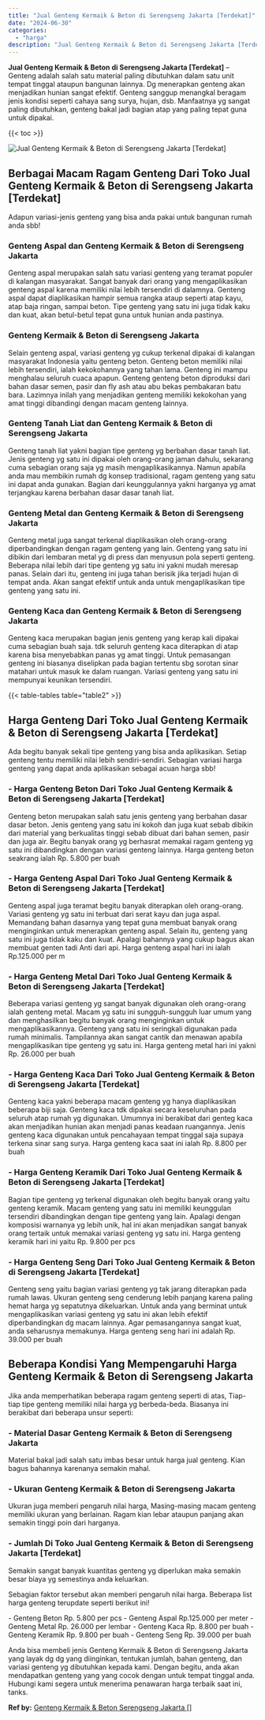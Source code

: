 ```yaml
---
title: "Jual Genteng Kermaik & Beton di Serengseng Jakarta [Terdekat]"
date: "2024-06-30"
categories: 
  - "harga"
description: "Jual Genteng Kermaik & Beton di Serengseng Jakarta [Terdekat]. Anda bisa membeli jenis Genteng Kermaik & Beton di Serengseng Jakarta yang layak dg dg yang di..."
---
```


**Jual Genteng Kermaik & Beton di Serengseng Jakarta \[Terdekat\]** – Genteng adalah salah satu material paling dibutuhkan dalam satu unit tempat tinggal ataupun bangunan lainnya. Dg menerapkan genteng akan menjadikan hunian sangat efektif. Genteng sanggup menangkal beragam jenis kondisi seperti cahaya sang surya, hujan, dsb. Manfaatnya yg sangat paling dibutuhkan, genteng bakal jadi bagian atap yang paling tepat guna untuk dipakai.

{{< toc >}}

![Jual Genteng Kermaik & Beton di Serengseng Jakarta [Terdekat]](/images/genteng-minimalis-murah13.png)

## Berbagai Macam Ragam Genteng Dari Toko Jual Genteng Kermaik & Beton di Serengseng Jakarta \[Terdekat\]

Adapun variasi-jenis genteng yang bisa anda pakai untuk bangunan rumah anda sbb!

### Genteng Aspal dan Genteng Kermaik & Beton di Serengseng Jakarta

Genteng aspal merupakan salah satu variasi genteng yang teramat populer di kalangan masyarakat. Sangat banyak dari orang yang mengaplikasikan genteng aspal karena memiliki nilai lebih tersendiri di dalamnya. Genteng aspal dapat diaplikasikan hampir semua rangka ataup seperti atap kayu, atap baja ringan, sampai beton. Tipe genteng yang satu ini juga tidak kaku dan kuat, akan betul-betul tepat guna untuk hunian anda pastinya.

### Genteng Kermaik & Beton di Serengseng Jakarta

Selain genteng aspal, variasi genteng yg cukup terkenal dipakai di kalangan masyarakat Indonesia yaitu genteng beton. Genteng beton memiliki nilai lebih tersendiri, ialah kekokohannya yang tahan lama. Genteng ini mampu menghalau seluruh cuaca apapun. Genteng genteng beton diproduksi dari bahan dasar semen, pasir dan fly ash atau abu bekas pembakaran batu bara. Lazimnya inilah yang menjadikan genteng memiliki kekokohan yang amat tinggi dibandingi dengan macam genteng lainnya.

### Genteng Tanah Liat dan Genteng Kermaik & Beton di Serengseng Jakarta

Genteng tanah liat yakni bagian tipe genteng yg berbahan dasar tanah liat. Jenis genteng yg satu ini dipakai oleh orang-orang jaman dahulu, sekarang cuma sebagian orang saja yg masih mengaplikasikannya. Namun apabila anda mau membikin rumah dg konsep tradisional, ragam genteng yang satu ini dapat anda gunakan. Bagian dari keunggulannya yakni harganya yg amat terjangkau karena berbahan dasar dasar tanah liat.

### Genteng Metal dan Genteng Kermaik & Beton di Serengseng Jakarta

Genteng metal juga sangat terkenal diaplikasikan oleh orang-orang diperbandingkan dengan ragam genteng yang lain. Genteng yang satu ini dibikin dari lembaran metal yg di press dan menyusun pola seperti genteng. Beberapa nilai lebih dari tipe genteng yg satu ini yakni mudah meresap panas. Selain dari itu, genteng ini juga tahan berisik jika terjadi hujan di tempat anda. Akan sangat efektif untuk anda untuk mengaplikasikan tipe genteng yang satu ini.

### Genteng Kaca dan Genteng Kermaik & Beton di Serengseng Jakarta

Genteng kaca merupakan bagian jenis genteng yang kerap kali dipakai cuma sebagian buah saja. tdk seluruh genteng kaca diterapkan di atap karena bisa menyebabkan panas yg amat tinggi. Untuk pemasangan genteng ini biasanya diselipkan pada bagian tertentu sbg sorotan sinar matahari untuk masuk ke dalam ruangan. Variasi genteng yang satu ini mempunyai keunikan tersendiri.

{{< table-tables table="table2" >}}

## Harga Genteng Dari Toko Jual Genteng Kermaik & Beton di Serengseng Jakarta \[Terdekat\]

Ada begitu banyak sekali tipe genteng yang bisa anda aplikasikan. Setiap genteng tentu memiliki nilai lebih sendiri-sendiri. Sebagian variasi harga genteng yang dapat anda aplikasikan sebagai acuan harga sbb!

### \- Harga Genteng Beton Dari Toko Jual Genteng Kermaik & Beton di Serengseng Jakarta \[Terdekat\]

Genteng beton merupakan salah satu jenis genteng yang berbahan dasar dasar beton. Jenis genteng yang satu ini kokoh dan juga kuat sebab dibikin dari material yang berkualitas tinggi sebab dibuat dari bahan semen, pasir dan juga air. Begitu banyak orang yg berhasrat memakai ragam genteng yg satu ini dibandingkan dengan variasi genteng lainnya. Harga genteng beton seakrang ialah Rp. 5.800 per buah

### \- Harga Genteng Aspal Dari Toko Jual Genteng Kermaik & Beton di Serengseng Jakarta \[Terdekat\]

Genteng aspal juga teramat begitu banyak diterapkan oleh orang-orang. Variasi genteng yg satu ini terbuat dari serat kayu dan juga aspal. Memandang bahan dasarnya yang tepat guna membuat banyak orang menginginkan untuk menerapkan genteng aspal. Selain itu, genteng yang satu ini juga tidak kaku dan kuat. Apalagi bahannya yang cukup bagus akan membuat genten tadi Anti dari api. Harga genteng aspal hari ini ialah Rp.125.000 per m

### \- Harga Genteng Metal Dari Toko Jual Genteng Kermaik & Beton di Serengseng Jakarta \[Terdekat\]

Beberapa variasi genteng yg sangat banyak digunakan oleh orang-orang ialah genteng metal. Macam yg satu ini sungguh-sungguh luar umum yang dan menghasilkan begitu banyak orang menginginkan untuk mengaplikasikannya. Genteng yang satu ini seringkali digunakan pada rumah minimalis. Tampilannya akan sangat cantik dan menawan apabila mengaplikasikan tipe genteng yg satu ini. Harga genteng metal hari ini yakni Rp. 26.000 per buah

### \- Harga Genteng Kaca Dari Toko Jual Genteng Kermaik & Beton di Serengseng Jakarta \[Terdekat\]

Genteng kaca yakni beberapa macam genteng yg hanya diaplikasikan beberapa biji saja. Genteng kaca tdk dipakai secara keseluruhan pada seluruh atap rumah yg digunakan. Umumnya ini berakibat dari genteg kaca akan menjadikan hunian akan menjadi panas keadaan ruangannya. Jenis genteng kaca digunakan untuk pencahayaan tempat tinggal saja supaya terkena sinar sang surya. Harga genteng kaca saat ini ialah Rp. 8.800 per buah

### \- Harga Genteng Keramik Dari Toko Jual Genteng Kermaik & Beton di Serengseng Jakarta \[Terdekat\]

Bagian tipe genteng yg terkenal digunakan oleh begitu banyak orang yaitu genteng keramik. Macam genteng yang satu ini memiliki keunggulan tersendiri dibandingkan dengan tipe genteng yang lain. Apalagi dengan komposisi warnanya yg lebih unik, hal ini akan menjadikan sangat banyak orang tertaik untuk memakai variasi genteng yg satu ini. Harga genteng keramik hari ini yaitu Rp. 9.800 per pcs

### \- Harga Genteng Seng Dari Toko Jual Genteng Kermaik & Beton di Serengseng Jakarta \[Terdekat\]

Genteng seng yaitu bagian variasi genteng yg tak jarang diterapkan pada rumah lawas. Ukuran genteng seng cenderung lebih panjang karena paling hemat harga yg sepatutnya dikeluarkan. Untuk anda yang berminat untuk mengaplikasikan variasi genteng yg satu ini akan lebih efektif diperbandingkan dg macam lainnya. Agar pemasangannya sangat kuat, anda seharusnya memakunya. Harga genteng seng hari ini adalah Rp. 39.000 per buah

## Beberapa Kondisi Yang Mempengaruhi Harga Genteng Kermaik & Beton di Serengseng Jakarta

Jika anda memperhatikan beberapa ragam genteng seperti di atas, Tiap-tiap tipe genteng memiliki nilai harga yg berbeda-beda. Biasanya ini berakibat dari beberapa unsur seperti:

### \- Material Dasar Genteng Kermaik & Beton di Serengseng Jakarta

Material bakal jadi salah satu imbas besar untuk harga jual genteng. Kian bagus bahannya karenanya semakin mahal.

### \- Ukuran Genteng Kermaik & Beton di Serengseng Jakarta

Ukuran juga memberi pengaruh nilai harga, Masing-masing macam genteng memiliki ukuran yang berlainan. Ragam kian lebar ataupun panjang akan semakin tinggi poin dari harganya.

### \- Jumlah Di Toko Jual Genteng Kermaik & Beton di Serengseng Jakarta \[Terdekat\]

Semakin sangat banyak kuantitas genteng yg diperlukan maka semakin besar biaya yg semestinya anda keluarkan.

Sebagian faktor tersebut akan memberi pengaruh nilai harga. Beberapa list harga genteng terupdate seperti berikut ini!

\- Genteng Beton Rp. 5.800 per pcs - Genteng Aspal Rp.125.000 per meter - Genteng Metal Rp. 26.000 per lembar - Genteng Kaca Rp. 8.800 per buah - Genteng Keramik Rp. 9.800 per buah - Genteng Seng Rp. 39.000 per buah

Anda bisa membeli jenis Genteng Kermaik & Beton di Serengseng Jakarta yang layak dg dg yang diinginkan, tentukan jumlah, bahan genteng, dan variasi genteng yg dibutuhkan kepada kami. Dengan begitu, anda akan mendapatkan genteng yang yang cocok dengan untuk tempat tinggal anda. Hubungi kami segera untuk menerima penawaran harga terbaik saat ini, tanks.

**Ref by:**  [Genteng Kermaik & Beton  Serengseng Jakarta []](https://id.wikipedia.org/wiki/Genteng)
